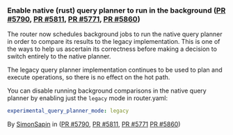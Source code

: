 ### Enable native (rust) query planner to run in the background ([PR #5790](https://github.com/apollographql/router/pull/5790), [PR #5811](https://github.com/apollographql/router/pull/5811), [PR #5771](https://github.com/apollographql/router/pull/5771), [PR #5860](https://github.com/apollographql/router/pull/5860))

The router now schedules background jobs to run the native query planner in
order to compare its results to the legacy implementation. This is one of the
ways to help us ascertain its correctness before making a decision to switch
entirely to the native planner.

The legacy query planner implementation continues to be used to plan and execute
operations, so there is no effect on the hot path. 

You can disable running background comparisons in the native query planner by
enabling just the `legacy` mode in router.yaml:
```yaml
experimental_query_planner_mode: legacy
```

By [SimonSapin](https://github.com/SimonSapin) in ([PR #5790](https://github.com/apollographql/router/pull/5790), [PR #5811](https://github.com/apollographql/router/pull/5811), [PR #5771](https://github.com/apollographql/router/pull/5771) [PR #5860](https://github.com/apollographql/router/pull/5860))